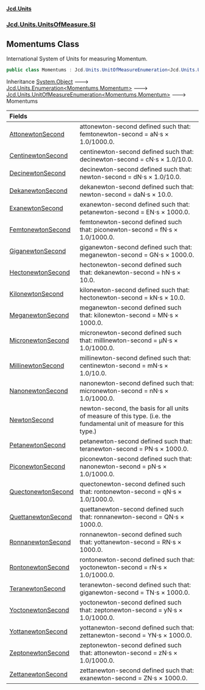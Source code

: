 #### [Jcd.Units](index.md 'index')
### [Jcd.Units.UnitsOfMeasure.SI](Jcd.Units.UnitsOfMeasure.SI.md 'Jcd.Units.UnitsOfMeasure.SI')

## Momentums Class

International System of Units for measuring Momentum.

```csharp
public class Momentums : Jcd.Units.UnitOfMeasureEnumeration<Jcd.Units.UnitsOfMeasure.SI.Momentums, Jcd.Units.UnitTypes.Momentum>
```

Inheritance [System.Object](https://docs.microsoft.com/en-us/dotnet/api/System.Object 'System.Object') &#129106; [Jcd.Units.Enumeration&lt;](Enumeration_TEnumeration,T_.md 'Jcd.Units.Enumeration<TEnumeration,T>')[Momentums](Momentums.md 'Jcd.Units.UnitsOfMeasure.SI.Momentums')[,](Enumeration_TEnumeration,T_.md 'Jcd.Units.Enumeration<TEnumeration,T>')[Momentum](Momentum.md 'Jcd.Units.UnitTypes.Momentum')[&gt;](Enumeration_TEnumeration,T_.md 'Jcd.Units.Enumeration<TEnumeration,T>') &#129106; [Jcd.Units.UnitOfMeasureEnumeration&lt;](UnitOfMeasureEnumeration_TEnumeration,T_.md 'Jcd.Units.UnitOfMeasureEnumeration<TEnumeration,T>')[Momentums](Momentums.md 'Jcd.Units.UnitsOfMeasure.SI.Momentums')[,](UnitOfMeasureEnumeration_TEnumeration,T_.md 'Jcd.Units.UnitOfMeasureEnumeration<TEnumeration,T>')[Momentum](Momentum.md 'Jcd.Units.UnitTypes.Momentum')[&gt;](UnitOfMeasureEnumeration_TEnumeration,T_.md 'Jcd.Units.UnitOfMeasureEnumeration<TEnumeration,T>') &#129106; Momentums

| Fields | |
| :--- | :--- |
| [AttonewtonSecond](Momentums.AttonewtonSecond.md 'Jcd.Units.UnitsOfMeasure.SI.Momentums.AttonewtonSecond') | attonewton-second defined such that: femtonewton-second = aN⋅s × 1.0/1000.0. |
| [CentinewtonSecond](Momentums.CentinewtonSecond.md 'Jcd.Units.UnitsOfMeasure.SI.Momentums.CentinewtonSecond') | centinewton-second defined such that: decinewton-second = cN⋅s × 1.0/10.0. |
| [DecinewtonSecond](Momentums.DecinewtonSecond.md 'Jcd.Units.UnitsOfMeasure.SI.Momentums.DecinewtonSecond') | decinewton-second defined such that: newton-second = dN⋅s × 1.0/10.0. |
| [DekanewtonSecond](Momentums.DekanewtonSecond.md 'Jcd.Units.UnitsOfMeasure.SI.Momentums.DekanewtonSecond') | dekanewton-second defined such that: newton-second = daN⋅s × 10.0. |
| [ExanewtonSecond](Momentums.ExanewtonSecond.md 'Jcd.Units.UnitsOfMeasure.SI.Momentums.ExanewtonSecond') | exanewton-second defined such that: petanewton-second = EN⋅s × 1000.0. |
| [FemtonewtonSecond](Momentums.FemtonewtonSecond.md 'Jcd.Units.UnitsOfMeasure.SI.Momentums.FemtonewtonSecond') | femtonewton-second defined such that: piconewton-second = fN⋅s × 1.0/1000.0. |
| [GiganewtonSecond](Momentums.GiganewtonSecond.md 'Jcd.Units.UnitsOfMeasure.SI.Momentums.GiganewtonSecond') | giganewton-second defined such that: meganewton-second = GN⋅s × 1000.0. |
| [HectonewtonSecond](Momentums.HectonewtonSecond.md 'Jcd.Units.UnitsOfMeasure.SI.Momentums.HectonewtonSecond') | hectonewton-second defined such that: dekanewton-second = hN⋅s × 10.0. |
| [KilonewtonSecond](Momentums.KilonewtonSecond.md 'Jcd.Units.UnitsOfMeasure.SI.Momentums.KilonewtonSecond') | kilonewton-second defined such that: hectonewton-second = kN⋅s × 10.0. |
| [MeganewtonSecond](Momentums.MeganewtonSecond.md 'Jcd.Units.UnitsOfMeasure.SI.Momentums.MeganewtonSecond') | meganewton-second defined such that: kilonewton-second = MN⋅s × 1000.0. |
| [MicronewtonSecond](Momentums.MicronewtonSecond.md 'Jcd.Units.UnitsOfMeasure.SI.Momentums.MicronewtonSecond') | micronewton-second defined such that: millinewton-second = μN⋅s × 1.0/1000.0. |
| [MillinewtonSecond](Momentums.MillinewtonSecond.md 'Jcd.Units.UnitsOfMeasure.SI.Momentums.MillinewtonSecond') | millinewton-second defined such that: centinewton-second = mN⋅s × 1.0/10.0. |
| [NanonewtonSecond](Momentums.NanonewtonSecond.md 'Jcd.Units.UnitsOfMeasure.SI.Momentums.NanonewtonSecond') | nanonewton-second defined such that: micronewton-second = nN⋅s × 1.0/1000.0. |
| [NewtonSecond](Momentums.NewtonSecond.md 'Jcd.Units.UnitsOfMeasure.SI.Momentums.NewtonSecond') | newton-second, the basis for all units of measure of this type. (i.e. the fundamental unit of measure for this type.) |
| [PetanewtonSecond](Momentums.PetanewtonSecond.md 'Jcd.Units.UnitsOfMeasure.SI.Momentums.PetanewtonSecond') | petanewton-second defined such that: teranewton-second = PN⋅s × 1000.0. |
| [PiconewtonSecond](Momentums.PiconewtonSecond.md 'Jcd.Units.UnitsOfMeasure.SI.Momentums.PiconewtonSecond') | piconewton-second defined such that: nanonewton-second = pN⋅s × 1.0/1000.0. |
| [QuectonewtonSecond](Momentums.QuectonewtonSecond.md 'Jcd.Units.UnitsOfMeasure.SI.Momentums.QuectonewtonSecond') | quectonewton-second defined such that: rontonewton-second = qN⋅s × 1.0/1000.0. |
| [QuettanewtonSecond](Momentums.QuettanewtonSecond.md 'Jcd.Units.UnitsOfMeasure.SI.Momentums.QuettanewtonSecond') | quettanewton-second defined such that: ronnanewton-second = QN⋅s × 1000.0. |
| [RonnanewtonSecond](Momentums.RonnanewtonSecond.md 'Jcd.Units.UnitsOfMeasure.SI.Momentums.RonnanewtonSecond') | ronnanewton-second defined such that: yottanewton-second = RN⋅s × 1000.0. |
| [RontonewtonSecond](Momentums.RontonewtonSecond.md 'Jcd.Units.UnitsOfMeasure.SI.Momentums.RontonewtonSecond') | rontonewton-second defined such that: yoctonewton-second = rN⋅s × 1.0/1000.0. |
| [TeranewtonSecond](Momentums.TeranewtonSecond.md 'Jcd.Units.UnitsOfMeasure.SI.Momentums.TeranewtonSecond') | teranewton-second defined such that: giganewton-second = TN⋅s × 1000.0. |
| [YoctonewtonSecond](Momentums.YoctonewtonSecond.md 'Jcd.Units.UnitsOfMeasure.SI.Momentums.YoctonewtonSecond') | yoctonewton-second defined such that: zeptonewton-second = yN⋅s × 1.0/1000.0. |
| [YottanewtonSecond](Momentums.YottanewtonSecond.md 'Jcd.Units.UnitsOfMeasure.SI.Momentums.YottanewtonSecond') | yottanewton-second defined such that: zettanewton-second = YN⋅s × 1000.0. |
| [ZeptonewtonSecond](Momentums.ZeptonewtonSecond.md 'Jcd.Units.UnitsOfMeasure.SI.Momentums.ZeptonewtonSecond') | zeptonewton-second defined such that: attonewton-second = zN⋅s × 1.0/1000.0. |
| [ZettanewtonSecond](Momentums.ZettanewtonSecond.md 'Jcd.Units.UnitsOfMeasure.SI.Momentums.ZettanewtonSecond') | zettanewton-second defined such that: exanewton-second = ZN⋅s × 1000.0. |
